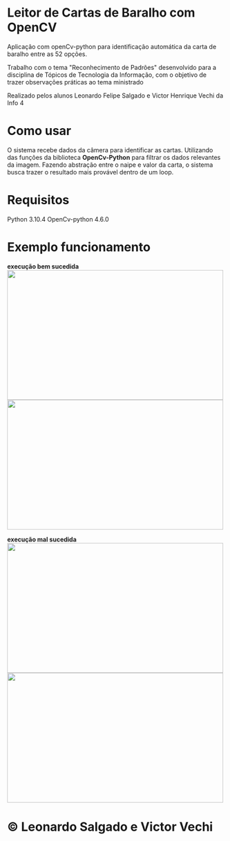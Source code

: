 # Leitor de Cartas de Baralho com OpenCV

Aplicação com openCv-python para identificação automática da carta de baralho entre as 52 opções. 

Trabalho com o tema "Reconhecimento de Padrões" desenvolvido para a disciplina de Tópicos de Tecnologia da Informação, com o objetivo de trazer observações práticas ao tema ministrado

Realizado pelos alunos Leonardo Felipe Salgado e Victor Henrique Vechi da Info 4

# Como usar

O sistema recebe dados da câmera para identificar as cartas. Utilizando das funções da biblioteca **OpenCv-Python** para filtrar os dados relevantes da imagem. 
Fazendo abstração entre o naipe e valor da carta, o sistema busca trazer o resultado mais provável dentro de um loop. 

# Requisitos

Python 3.10.4
OpenCv-python 4.6.0

# Exemplo funcionamento
**execução bem sucedida**<br>
<img src="https://user-images.githubusercontent.com/53799801/187100461-50803edc-92d1-4894-9e04-0bcbd803197f.png" height="300" width="500"><br>
<img src="https://user-images.githubusercontent.com/53799801/187100528-d153c6d0-3acf-40f0-8b56-2374a7c0a3f1.png" height="300" width="500"><br>


**execução mal sucedida**<br>
<img src="https://user-images.githubusercontent.com/53799801/187100557-9789ae30-d153-4b04-9e49-ba7a6b51b54d.png" height="300" width="500"><br>
<img src="https://user-images.githubusercontent.com/53799801/187100579-7f51e9a3-0e90-432b-9572-d68b8086bb02.png" height="300" width="500"><br>

# &copy; Leonardo Salgado e Victor Vechi


